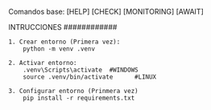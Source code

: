 
Comandos base:
    [HELP]
    [CHECK]
    [MONITORING]
    [AWAIT]

INTRUCCIONES
############

    1. Crear entorno (Primera vez):
        python -m venv .venv

    2. Activar entorno:
        .venv\Scripts\activate  #WINDOWS
        source .venv/bin/activate      #LINUX

    3. Configurar entorno (Prinmera vez)
        pip install -r requirements.txt
